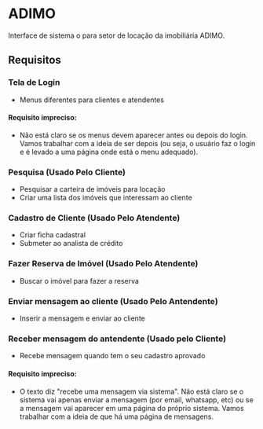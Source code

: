 # ADIMO  
Interface de sistema o para setor de locação da imobiliária ADIMO.

## Requisitos  

### Tela de Login  
- Menus diferentes para clientes e atendentes
#### Requisito impreciso: 
  - Não está claro se os menus devem aparecer antes ou depois do login. Vamos trabalhar com a ideia de ser depois (ou seja, o usuário faz o login e é levado a uma página onde está o menu adequado).  

### Pesquisa (Usado Pelo Cliente)
- Pesquisar a carteira de imóveis para locação
- Criar uma lista dos imóveis que interessam ao cliente

### Cadastro de Cliente (Usado Pelo Atendente)
- Criar ficha cadastral
- Submeter ao analista de crédito

### Fazer Reserva de Imóvel (Usado Pelo Atendente)
- Buscar o imóvel para fazer a reserva

### Enviar mensagem ao cliente (Usado Pelo Antendente)
- Inserir a mensagem e enviar ao cliente

### Receber mensagem do antendente (Usado pelo Cliente)
- Recebe mensagem quando tem o seu cadastro aprovado
#### Requisito impreciso: 
- O texto diz "recebe uma mensagem via sistema". Não está claro se o sistema vai apenas enviar a mensagem (por email, whatsapp, etc) ou se a mensagem vai aparecer em uma página do próprio sistema. Vamos trabalhar com a ideia de que há uma página de mensagens. 




